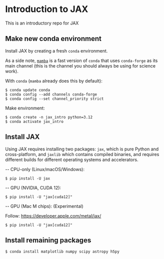 Introduction to JAX
===================
This is an introductory repo for JAX

Make new conda environment
-----------------------------
Install JAX by creating a fresh `conda` environment. 

As a side note, [`mamba`](https://mamba.readthedocs.io/en/latest/installation/mamba-installation.html) is a fast version of `conda` that uses `conda-forge` as its main channel (this is the channel you should always be using for science work).

With `conda` (`mamba` already does this by default):

    $ conda update conda
    $ conda config --add channels conda-forge
    $ conda config --set channel_priority strict

Make environment:

    $ conda create -n jax_intro python=3.12
    $ conda activate jax_intro


Install JAX
-----------------------------

Using JAX requires installing two packages: `jax`, which is pure Python and cross-platform, and `jaxlib` which contains compiled binaries, and requires different builds for different operating systems and accelerators.

-- CPU-only (Linux/macOS/Windows):

    $ pip install -U jax


-- GPU (NVIDIA, CUDA 12):

    $ pip install -U "jax[cuda12]"


-- GPU (Mac M chips): (Experimental)

Follow: https://developer.apple.com/metal/jax/

    $ pip install -U "jax[cuda12]"


Install remaining packages
-----------------------------

    $ conda install matplotlib numpy scipy astropy h5py
